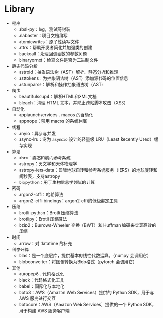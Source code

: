 # Library

* 程序
  * absl-py：log，测试等封装
  * alabaster：项目文档编写
  * atomicwrites：原子性读写文件
  * attrs：帮助开发者简化并加强类的创建
  * backcall：处理回调函数的参数问题
  * binaryornot：检查文件是否为二进制文件
* 静态代码分析
  * astroid：抽象语法树（AST）解析、静态分析和推理
  * asttokens：为抽象语法树（AST）添加源代码的位置信息
  * astunparse：解析和操作抽象语法树（AST）
* 爬虫
  * beautifulsoup4：解析HTML和XML文档
  * bleach：清理 HTML 文本，并防止跨站脚本攻击（XSS）
* 自动化
  * applaunchservices：macos 的自动化
  * appnope：禁用 macos 的系统休眠
* 线程
  * anyio：异步与并发
  * async-lru：专为 `asyncio` 设计的轻量级 LRU（Least Recently Used）缓存实现
* 算法
  * ahrs：姿态和航向参考系统
  * astropy：天文学和天体物理学
  * astropy-iers-data：国际地球自转和参考系统服务（IERS）的地球旋转和闰秒表，支持astropy
  * biopython：用于生物信息学领域的计算
* 密码
  * argon2-cffi：哈希算法
  * argon2-cffi-bindings：argon2-cffi的低级绑定工具
* 压缩
  * brotli-python：Brotli 压缩算法
  * brotlipy：Brotli 压缩算法
  * bzip2：Burrows-Wheeler 变换（BWT）和 Huffman 编码来实现高效的压缩
* 时间
  * arrow：对 datatime 的补充
* 科学计算
  * blas：是一个底层库，提供基本的线性代数运算。（numpy 会调用它）
  * blobconverter：将图像转换为Blob格式（pytorch 会调用它）
* 其他
  * autopep8：代码格式化
  * black：代码格式化工具
  * babel：国际化与本地化
  * boto3：AWS（Amazon Web Services）提供的 Python SDK，用于与 AWS 服务进行交互
  * botocore：AWS（Amazon Web Services）提供的一个 Python SDK，用于构建 AWS 服务客户端
